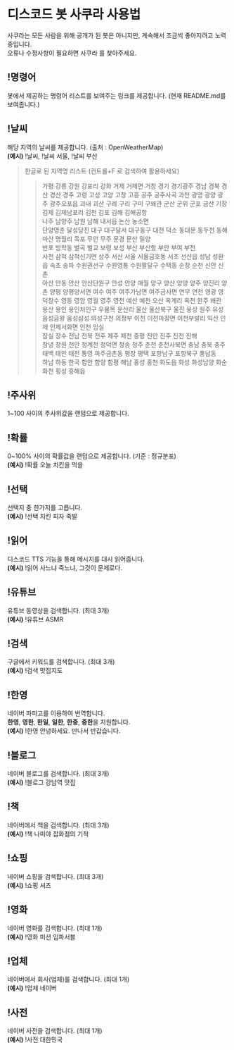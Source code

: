 # 디스코드 봇 사쿠라 사용법

사쿠라는 모든 사람을 위해 공개가 된 봇은 아니지만, 계속해서 조금씩 좋아지려고 노력 중입니다.  
오류나 수정사항이 필요하면 사쿠라 를 찾아주세요.

## **!명령어**

봇에서 제공하는 명령어 리스트를 보여주는 링크를 제공합니다. (현재 README.md를 보여줍니다.)

## **!날씨** 

해당 지역의 날씨를 제공합니다. (출처 : OpenWeatherMap)  
**(예시)** !날씨, !날씨 서울, !날씨 부산

> 한글로 된 지역명 리스트 (컨트롤+F 로 검색하여 활용하세요)
>> 가평 강릉 강원 강포리 강화 거제 거제면 거창 경기 경기광주 경남 경북 경산 경산 경주 고령 고성 고양 고창 고흥 공주 공주사곡 과천 광명 광양 광주 광주오포읍 괴내 괴산 구례 구리 구미 구왜관 군산 군위 군포 금산 기장 김제 김제남포리 김천 김포 김해 김해공항  
>> 나주 남양주 남원 남해 내서읍 논산 농소면  
>> 단양영춘 달성당진 대구 대구달서 대구동구 대전 덕소 동대문 동두천 동해  
>> 마산 명월리 목포 무안 무주 문경 문산 밀양  
>> 반포 방학동 벌곡 벌교 보령 보성 부산 부산항 부안 부여 부천  
>> 사천 삼척 삼척신기면 상주 서산 서울 서울금호동 서초 선산읍 성남 성환읍 속초 송파 수원권선구 수원영통 수원팔달구 수택동 순창 순천 신안 신촌  
>> 아산 안동 안산 안산단원구 안성 안양 애월 양구 양산 양양 양주 양진리 양촌 양평 양평양서면 여수 여주 여주가남면 여주금사면 연무 연천 영광 영덕창수 영동 영암 영월 영주 영천 예산 예천 오산 옥계리 옥천 완주  왜관 용산 용인 용인처인구 우물목 운산리 울산 울산북구 울진 웅상 원주 유성 음성금왕 음성삼성 의성구천 의정부 이천 이천마장면 이천부발리 익산 인제 인제서화면 인천 임실  
>> 잠실 장수 전남 전북 전주 제주 제천 증평 진안 진주 진천 진해  
>> 창녕 창원 천안 청계천 청덕면 청송 청주 춘천 춘천사북면 충남 충북 충주  
>> 태백 태안 태전 통영 파주금촌동 평창 평택 포항남구 포항북구 풍납동  
>> 하남 하동 한국 함안 함양 함평 해남 홍성 홍천 화도읍 화성 화성남양 화순 화천 횡성 흥해읍  

## **!주사위** 
1~100 사이의 주사위값을 랜덤으로 제공합니다.

## **!확률** 
0~100% 사이의 확률값을 랜덤으로 제공합니다. (기준 : 정규분포)  
**(예시)** !확률 오늘 치킨을 먹을

## **!선택** 
선택지 중 한가지를 고릅니다.  
**(예시)** !선택 치킨 피자 족발

## **!읽어**
디스코드 TTS 기능을 통해 메시지를 대시 읽어줍니다.  
**(예시)** !읽어 사느냐 죽느냐, 그것이 문제로다.

## **!유튜브**
유튜브 동영상을 검색합니다. (최대 3개)  
**(예시)** !유튜브 ASMR

## **!검색**
구글에서 키워드를 검색합니다. (최대 3개)  
**(예시)** !검색 맛집지도

## **!한영**
네이버 파파고를 이용하여 번역합니다.  
**한영**, **영한**, **한일**, **일한**, **한중**, **중한**을 지원합니다.  
**(예시)** !한영 안녕하세요. 만나서 반갑습니다.

## **!블로그**
네이버 블로그를 검색합니다. (최대 3개)  
**(예시)** !블로그 강남역 맛집

## **!책**
네이버에서 책을 검색합니다. (최대 3개)  
**(예시)** !책 나미야 잡화점의 기적

## **!쇼핑**
네이버 쇼핑을 검색합니다. (최대 3개)  
**(예시)** !쇼핑 셔츠

## **!영화**
네이버 영화를 검색합니다. (최대 1개)  
**(예시)** !영화 미션 임파서블

## **!업체**
네이버에서 회사(업체)를 검색합니다. (최대 1개)  
**(예시)** !업체 네이버

## **!사전**
네이버 사전을 검색합니다. (최대 1개)  
**(예시)** !사전 대한민국
